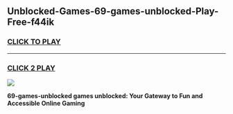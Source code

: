 
## Unblocked-Games-69-games-unblocked-Play-Free-f44ik
<h3>
<a href="https://premium76.site?title=69-games-unblocked&ref=15A">CLICK TO PLAY</a></h3>
<hr>

<h3>
<a href="https://premium76.site?title=69-games-unblocked&ref=15A">CLICK 2 PLAY</a>
  
</h3>

<a href="https://premium76.site?title=69-games-unblocked&ref=15A"><img src="https://clearcache.store/games.png"></a>


**69-games-unblocked games unblocked: Your Gateway to Fun and Accessible Online Gaming**
